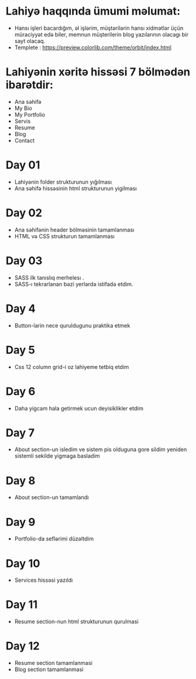 # Lahiyə haqqında ümumi məlumat:
- Hansı işleri bacardığım,  əl işlərim, müştərilərin hansı xidmətlər üçün müraciyyət edə biler, memnun müşterilerin blog yazılarının olacagı bir sayt olacaq.
- Templete : https://preview.colorlib.com/theme/orbit/index.html


# Lahiyənin xəritə hissəsi 7 bölmədən ibarətdir:
- Ana səhifə
- My Bio
- My Portfolio
- Servis
- Resume
- Blog
- Contact


# Day 01
- Lahiyənin folder strukturunun yığılması
- Ana səhifə hissəsinin html strukturunun yigilması


# Day 02
- Ana səhifənin header bölməsinin tamamlanması
- HTML və CSS strukturun tamamlanması

# Day 03
- SASS ilk tanıslıq merhelesı .
- SASS-ı tekrarlanan bəzi yerlərdə istifadə etdim.

# Day 4
- Button-larin nece quruldugunu praktika etmek

# Day 5
- Css 12 column grid-i oz lahiyeme tetbiq etdim

# Day 6
- Daha yigcam hala getirmek ucun deyisiklikler etdim
 
 # Day 7
 - About section-un isledim ve sistem pis olduguna gore sildim yeniden sistemli sekilde yigmaga basladim

 # Day 8
 - About section-un tamamlandı

 # Day 9
 - Portfolio-da seflərimi düzəltdim

 # Day 10
 - Services hissəsi yazıldı

 # Day 11
 - Resume section-nun html strukturunun qurulmasi

 # Day 12
 - Resume section tamamlanmasi
 - Blog section tamamlanmasi